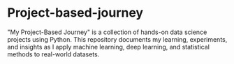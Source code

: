 # Project-based-journey
"My Project-Based Journey" is a collection of hands-on data science projects using Python. This repository documents my learning, experiments, and insights as I apply machine learning, deep learning, and statistical methods to real-world datasets. 
